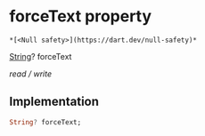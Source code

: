 


# forceText property




    *[<Null safety>](https://dart.dev/null-safety)*


[String](https://api.flutter.dev/flutter/dart-core/String-class.html)? forceText
  
_read / write_






## Implementation

```dart
String? forceText;


```







